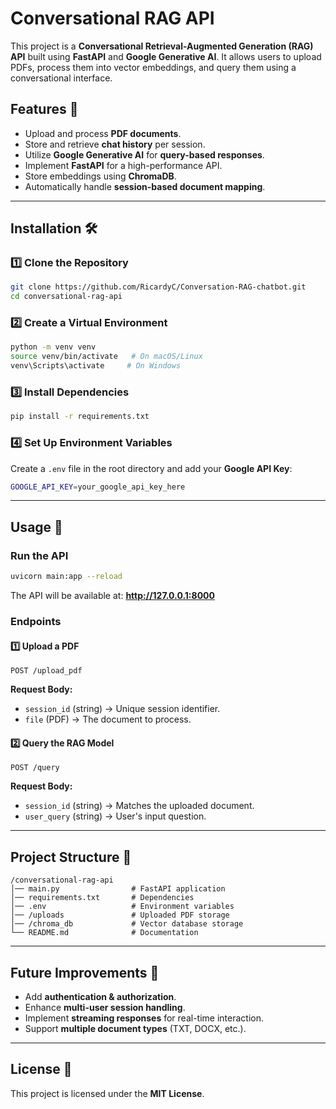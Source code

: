 # Conversational RAG API

This project is a **Conversational Retrieval-Augmented Generation (RAG) API** built using **FastAPI** and **Google Generative AI**. It allows users to upload PDFs, process them into vector embeddings, and query them using a conversational interface.

## Features 🚀
- Upload and process **PDF documents**.
- Store and retrieve **chat history** per session.
- Utilize **Google Generative AI** for **query-based responses**.
- Implement **FastAPI** for a high-performance API.
- Store embeddings using **ChromaDB**.
- Automatically handle **session-based document mapping**.

---

## Installation 🛠️

### 1️⃣ Clone the Repository
```bash
git clone https://github.com/RicardyC/Conversation-RAG-chatbot.git
cd conversational-rag-api
```

### 2️⃣ Create a Virtual Environment
```bash
python -m venv venv
source venv/bin/activate   # On macOS/Linux
venv\Scripts\activate     # On Windows
```

### 3️⃣ Install Dependencies
```bash
pip install -r requirements.txt
```

### 4️⃣ Set Up Environment Variables
Create a `.env` file in the root directory and add your **Google API Key**:
```bash
GOOGLE_API_KEY=your_google_api_key_here
```

---

## Usage 🚦

### **Run the API**
```bash
uvicorn main:app --reload
```
The API will be available at: **http://127.0.0.1:8000**

### **Endpoints**

#### 1️⃣ Upload a PDF
```http
POST /upload_pdf
```
**Request Body:**
- `session_id` (string) → Unique session identifier.
- `file` (PDF) → The document to process.

#### 2️⃣ Query the RAG Model
```http
POST /query
```
**Request Body:**
- `session_id` (string) → Matches the uploaded document.
- `user_query` (string) → User's input question.

---

## Project Structure 📂
```
/conversational-rag-api
│── main.py                # FastAPI application
│── requirements.txt       # Dependencies
│── .env                   # Environment variables
│── /uploads               # Uploaded PDF storage
│── /chroma_db             # Vector database storage
└── README.md              # Documentation
```

---

## Future Improvements 🌱
- Add **authentication & authorization**.
- Enhance **multi-user session handling**.
- Implement **streaming responses** for real-time interaction.
- Support **multiple document types** (TXT, DOCX, etc.).

---

## License 📜
This project is licensed under the **MIT License**.
